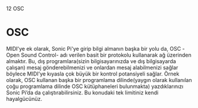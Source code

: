 12 OSC

# OSC

MIDI'ye ek olarak, Sonic Pi'ye girip bilgi almanın başka bir yolu da, OSC  -Open Sound Control- adı verilen basit bir protokolu kullanarak ağ üzerinden almaktır. Bu, dış programlara(sizin bilgisayarınızda ve dış bilgisayarda çalışan) mesaj gönderebilmenizi ve onlardan mesaj alabilmenizi sağlar böylece MIDI’ye kıyasla çok büyük bir kontrol potansiyeli sağlar.
Örnek olarak, OSC kullanan başka bir programlama dilinde(yaygın olarak kullanılan çoğu programlama dilinde OSC kütüphaneleri bulunmakta) yazdıklarınızı Sonic Pi’da da çalıştırabilirsiniz. Bu konudaki tek limitiniz kendi hayalgücünüz.
